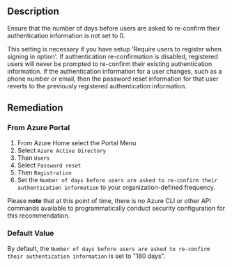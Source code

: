 ## Description

Ensure that the number of days before users are asked to re-confirm their authentication information is not set to 0.

This setting is necessary if you have setup 'Require users to register when signing in option'. If authentication re-confirmation is disabled, registered users will never be prompted to re-confirm their existing authentication information. If the authentication information for a user changes, such as a phone number or email, then the password reset information for that user reverts to the previously registered authentication information.

## Remediation

### From Azure Portal

1. From Azure Home select the Portal Menu
2. Select `Azure Active Directory`
3. Then `Users`
4. Select `Password reset`
5. Then `Registration`
6. Set the `Number of days before users are asked to re-confirm their authentication information` to your organization-defined frequency.

Please **note** that at this point of time, there is no Azure CLI or other API commands available to programmatically conduct security configuration for this recommendation.

### Default Value

By default, the `Number of days before users are asked to re-confirm their authentication information` is set to "180 days".
